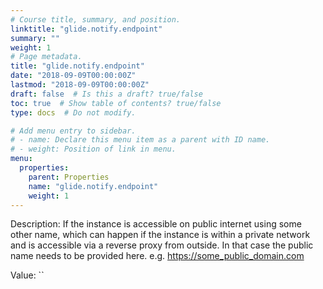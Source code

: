 ```yaml
---
# Course title, summary, and position.
linktitle: "glide.notify.endpoint"
summary: ""
weight: 1
# Page metadata.
title: "glide.notify.endpoint"
date: "2018-09-09T00:00:00Z"
lastmod: "2018-09-09T00:00:00Z"
draft: false  # Is this a draft? true/false
toc: true  # Show table of contents? true/false
type: docs  # Do not modify.

# Add menu entry to sidebar.
# - name: Declare this menu item as a parent with ID name.
# - weight: Position of link in menu.
menu:
  properties:
    parent: Properties
    name: "glide.notify.endpoint"
    weight: 1
---
```


Description: If the instance is accessible on public internet using some other name, which can happen if the instance is within a private network and is accessible via a reverse proxy from outside. In that case the public name needs to be provided here. e.g. https://some_public_domain.com


Value: ``